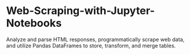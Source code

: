 # Web-Scraping-with-Jupyter-Notebooks
Analyze and parse HTML responses, programmatically scrape web data, and utilize Pandas DataFrames to store, transform, and merge tables.
